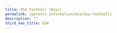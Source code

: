 ```yaml
---
title: DSA Football (Boys)
permalink: /parents-information/dsa/dsa-football/
description: ""
third_nav_title: DSA
---
```

